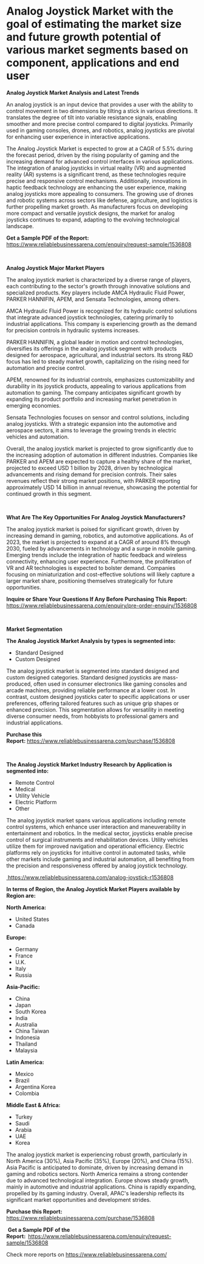 <p><h1>Analog Joystick Market with the goal of estimating the market size and future growth potential of various market segments based on component, applications and end user</h1></p><p><strong>Analog Joystick Market Analysis and Latest Trends</strong></p>
<p><p>An analog joystick is an input device that provides a user with the ability to control movement in two dimensions by tilting a stick in various directions. It translates the degree of tilt into variable resistance signals, enabling smoother and more precise control compared to digital joysticks. Primarily used in gaming consoles, drones, and robotics, analog joysticks are pivotal for enhancing user experience in interactive applications.</p><p>The Analog Joystick Market is expected to grow at a CAGR of 5.5% during the forecast period, driven by the rising popularity of gaming and the increasing demand for advanced control interfaces in various applications. The integration of analog joysticks in virtual reality (VR) and augmented reality (AR) systems is a significant trend, as these technologies require precise and responsive control mechanisms. Additionally, innovations in haptic feedback technology are enhancing the user experience, making analog joysticks more appealing to consumers. The growing use of drones and robotic systems across sectors like defense, agriculture, and logistics is further propelling market growth. As manufacturers focus on developing more compact and versatile joystick designs, the market for analog joysticks continues to expand, adapting to the evolving technological landscape.</p></p>
<p><strong>Get a Sample PDF of the Report:&nbsp;</strong> <a href="https://www.reliablebusinessarena.com/enquiry/request-sample/1536808?utm_campaign=1891&utm_medium=2&utm_source=Github&utm_content=ia&utm_term=22022025&utm_id=analog-joystick">https://www.reliablebusinessarena.com/enquiry/request-sample/1536808</a></p>
<p>&nbsp;</p>
<p><strong>Analog Joystick Major Market Players</strong></p>
<p><p>The analog joystick market is characterized by a diverse range of players, each contributing to the sector's growth through innovative solutions and specialized products. Key players include AMCA Hydraulic Fluid Power, PARKER HANNIFIN, APEM, and Sensata Technologies, among others. </p><p>AMCA Hydraulic Fluid Power is recognized for its hydraulic control solutions that integrate advanced joystick technologies, catering primarily to industrial applications. This company is experiencing growth as the demand for precision controls in hydraulic systems increases.</p><p>PARKER HANNIFIN, a global leader in motion and control technologies, diversifies its offerings in the analog joystick segment with products designed for aerospace, agricultural, and industrial sectors. Its strong R&D focus has led to steady market growth, capitalizing on the rising need for automation and precise control.</p><p>APEM, renowned for its industrial controls, emphasizes customizability and durability in its joystick products, appealing to various applications from automation to gaming. The company anticipates significant growth by expanding its product portfolio and increasing market penetration in emerging economies.</p><p>Sensata Technologies focuses on sensor and control solutions, including analog joysticks. With a strategic expansion into the automotive and aerospace sectors, it aims to leverage the growing trends in electric vehicles and automation.</p><p>Overall, the analog joystick market is projected to grow significantly due to the increasing adoption of automation in different industries. Companies like PARKER and APEM are expected to capture a healthy share of the market, projected to exceed USD 1 billion by 2028, driven by technological advancements and rising demand for precision controls. Their sales revenues reflect their strong market positions, with PARKER reporting approximately USD 14 billion in annual revenue, showcasing the potential for continued growth in this segment.</p></p>
<p>&nbsp;</p>
<p><strong>What Are The Key Opportunities For Analog Joystick Manufacturers?</strong></p>
<p><p>The analog joystick market is poised for significant growth, driven by increasing demand in gaming, robotics, and automotive applications. As of 2023, the market is projected to expand at a CAGR of around 8% through 2030, fueled by advancements in technology and a surge in mobile gaming. Emerging trends include the integration of haptic feedback and wireless connectivity, enhancing user experience. Furthermore, the proliferation of VR and AR technologies is expected to bolster demand. Companies focusing on miniaturization and cost-effective solutions will likely capture a larger market share, positioning themselves strategically for future opportunities.</p></p>
<p><strong>Inquire or Share Your Questions If Any Before Purchasing This Report:</strong> <a href="https://www.reliablebusinessarena.com/enquiry/pre-order-enquiry/1536808?utm_campaign=1891&utm_medium=2&utm_source=Github&utm_content=ia&utm_term=22022025&utm_id=analog-joystick">https://www.reliablebusinessarena.com/enquiry/pre-order-enquiry/1536808</a></p>
<p>&nbsp;</p>
<p><strong>Market Segmentation</strong></p>
<p><strong>The Analog Joystick Market Analysis by types is segmented into:</strong></p>
<p><ul><li>Standard Designed</li><li>Custom Designed</li></ul></p>
<p><p>The analog joystick market is segmented into standard designed and custom designed categories. Standard designed joysticks are mass-produced, often used in consumer electronics like gaming consoles and arcade machines, providing reliable performance at a lower cost. In contrast, custom designed joysticks cater to specific applications or user preferences, offering tailored features such as unique grip shapes or enhanced precision. This segmentation allows for versatility in meeting diverse consumer needs, from hobbyists to professional gamers and industrial applications.</p></p>
<p><strong>Purchase this Report:&nbsp;</strong><a href="https://www.reliablebusinessarena.com/purchase/1536808?utm_campaign=1891&utm_medium=2&utm_source=Github&utm_content=ia&utm_term=22022025&utm_id=analog-joystick">https://www.reliablebusinessarena.com/purchase/1536808</a></p>
<p>&nbsp;</p>
<p><strong>The Analog Joystick Market Industry Research by Application is segmented into:</strong></p>
<p><ul><li>Remote Control</li><li>Medical</li><li>Utility Vehicle</li><li>Electric Platform</li><li>Other</li></ul></p>
<p><p>The analog joystick market spans various applications including remote control systems, which enhance user interaction and maneuverability in entertainment and robotics. In the medical sector, joysticks enable precise control of surgical instruments and rehabilitation devices. Utility vehicles utilize them for improved navigation and operational efficiency. Electric platforms rely on joysticks for intuitive control in automated tasks, while other markets include gaming and industrial automation, all benefiting from the precision and responsiveness offered by analog joystick technology.</p></p>
<p><a href="https://www.reliablebusinessarena.com/analog-joystick-r1536808?utm_campaign=1891&utm_medium=2&utm_source=Github&utm_content=ia&utm_term=22022025&utm_id=analog-joystick">&nbsp;https://www.reliablebusinessarena.com/analog-joystick-r1536808</a></p>
<p><strong>In terms of Region, the Analog Joystick Market Players available by Region are:</strong></p>
<p>
    <p> <strong> North America: </strong>
        <ul>
            <li>United States</li>
            <li>Canada</li>
        </ul>
        </p> 
    <p> <strong> Europe: </strong>
        <ul>
            <li>Germany</li>
            <li>France</li>
            <li>U.K.</li>
            <li>Italy</li>
            <li>Russia</li>
        </ul>
        </p> 
    <p> <strong> Asia-Pacific: </strong>
        <ul>
            <li>China</li>
            <li>Japan</li>
            <li>South Korea</li>
            <li>India</li>
            <li>Australia</li>
            <li>China Taiwan</li>
            <li>Indonesia</li>
            <li>Thailand</li>
            <li>Malaysia</li>
        </ul>
        </p> 
    <p> <strong> Latin America: </strong>
        <ul>
            <li>Mexico</li>
            <li>Brazil</li>
            <li>Argentina Korea</li>
            <li>Colombia</li>
        </ul>
        </p> 
    <p> <strong> Middle East & Africa: </strong>
        <ul>
            <li>Turkey</li>
            <li>Saudi</li>
            <li>Arabia</li>
            <li>UAE</li>
            <li>Korea</li>
        </ul>
    </p>
    </p>
<p><p>The analog joystick market is experiencing robust growth, particularly in North America (30%), Asia Pacific (35%), Europe (20%), and China (15%). Asia Pacific is anticipated to dominate, driven by increasing demand in gaming and robotics sectors. North America remains a strong contender due to advanced technological integration. Europe shows steady growth, mainly in automotive and industrial applications. China is rapidly expanding, propelled by its gaming industry. Overall, APAC's leadership reflects its significant market opportunities and development strides.</p></p>
<p><strong>Purchase this Report: </strong><a href="https://www.reliablebusinessarena.com/purchase/1536808?utm_campaign=1891&utm_medium=2&utm_source=Github&utm_content=ia&utm_term=22022025&utm_id=analog-joystick">https://www.reliablebusinessarena.com/purchase/1536808</a></p>
<p>&nbsp;<strong>Get a Sample PDF of the Report:&nbsp;&nbsp;</strong><a href="https://www.reliablebusinessarena.com/enquiry/request-sample/1536808?utm_campaign=1891&utm_medium=2&utm_source=Github&utm_content=ia&utm_term=22022025&utm_id=analog-joystick">https://www.reliablebusinessarena.com/enquiry/request-sample/1536808</a></p>
<p><strong></strong></p>
<p>Check more reports on <a href="https://www.reliablebusinessarena.com/?utm_campaign=1891&utm_medium=2&utm_source=Github&utm_content=ia&utm_term=22022025&utm_id=analog-joystick">https://www.reliablebusinessarena.com/</a></p>